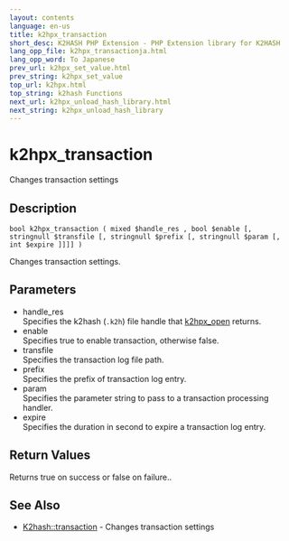 ```yaml
---
layout: contents
language: en-us
title: k2hpx_transaction
short_desc: K2HASH PHP Extension - PHP Extension library for K2HASH
lang_opp_file: k2hpx_transactionja.html
lang_opp_word: To Japanese
prev_url: k2hpx_set_value.html
prev_string: k2hpx_set_value
top_url: k2hpx.html
top_string: k2hash Functions
next_url: k2hpx_unload_hash_library.html
next_string: k2hpx_unload_hash_library
---
```


# k2hpx_transaction
Changes transaction settings

## Description

```
bool k2hpx_transaction ( mixed $handle_res , bool $enable [, stringnull $transfile [, stringnull $prefix [, stringnull $param [, int $expire ]]]] )
```

Changes transaction settings. 

## Parameters
- handle_res  
Specifies the k2hash (`.k2h`) file handle that [k2hpx_open](k2hpx_open.html) returns.
- enable  
Specifies true to enable transaction, otherwise false.
- transfile  
Specifies the transaction log file path.
- prefix  
Specifies the prefix of transaction log entry.
- param  
Specifies the parameter string to pass to a transaction processing handler.
- expire  
Specifies the duration in second to expire a transaction log entry.

## Return Values
Returns true on success or false on failure..

## See Also
- [K2hash::transaction](k2h_transaction.html) - Changes transaction settings
